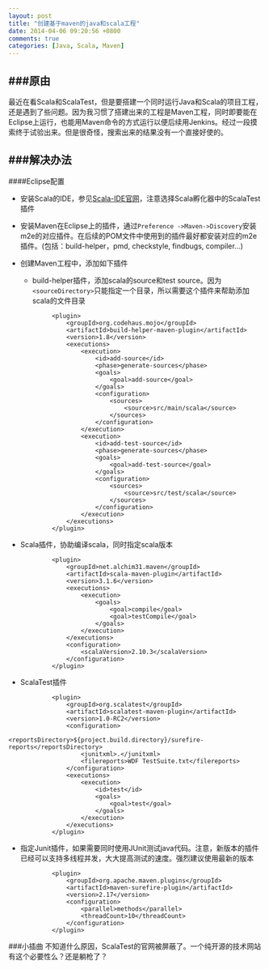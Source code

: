 ```yaml
---
layout: post
title: "创建基于maven的java和scala工程"
date: 2014-04-06 09:20:56 +0800
comments: true
categories: [Java, Scala, Maven]
---
```


###原由
---
最近在看Scala和ScalaTest，但是要搭建一个同时运行Java和Scala的项目工程，还是遇到了些问题。因为我习惯了搭建出来的工程是Maven工程，同时即要能在Eclipse上运行，也能用Maven命令的方式运行以便后续用Jenkins。经过一段摸索终于试验出来。但是很奇怪，搜索出来的结果没有一个直接好使的。


###解决办法
---

####Eclipse配置

- 安装Scala的IDE，参见[Scala-IDE官网](http://scala-ide.org)，注意选择Scala孵化器中的ScalaTest插件
- 安装Maven在Eclipse上的插件，通过`Preference ->Maven->Discovery`安装m2e的对应插件。在后续的POM文件中使用到的插件最好都安装对应的m2e插件。(包括：build-helper，pmd, checkstyle, findbugs, compiler...)
- 创建Maven工程中，添加如下插件


    - build-helper插件，添加scala的source和test source。因为`<sourceDirectory>`只能指定一个目录，所以需要这个插件来帮助添加scala的文件目录

```
			<plugin>
				<groupId>org.codehaus.mojo</groupId>
				<artifactId>build-helper-maven-plugin</artifactId>
				<version>1.8</version>
				<executions>
					<execution>
						<id>add-source</id>
						<phase>generate-sources</phase>
						<goals>
							<goal>add-source</goal>
						</goals>
						<configuration>
							<sources>
								<source>src/main/scala</source>
							</sources>
						</configuration>
					</execution>
					<execution>
						<id>add-test-source</id>
						<phase>generate-sources</phase>
						<goals>
							<goal>add-test-source</goal>
						</goals>
						<configuration>
							<sources>
								<source>src/test/scala</source>
							</sources>
						</configuration>
					</execution>
				</executions>
			</plugin>

```
    
   - Scala插件，协助编译scala，同时指定scala版本
   
```
			<plugin>
				<groupId>net.alchim31.maven</groupId>
				<artifactId>scala-maven-plugin</artifactId>
				<version>3.1.6</version>
				<executions>
					<execution>
						<goals>
							<goal>compile</goal>
							<goal>testCompile</goal>
						</goals>
					</execution>
				</executions>
				<configuration>
					<scalaVersion>2.10.3</scalaVersion>
				</configuration>
			</plugin>
```   

   - ScalaTest插件
   
```
			<plugin>
				<groupId>org.scalatest</groupId>
				<artifactId>scalatest-maven-plugin</artifactId>
				<version>1.0-RC2</version>
				<configuration>
					<reportsDirectory>${project.build.directory}/surefire-reports</reportsDirectory>
					<junitxml>.</junitxml>
					<filereports>WDF TestSuite.txt</filereports>
				</configuration>
				<executions>
					<execution>
						<id>test</id>
						<goals>
							<goal>test</goal>
						</goals>
					</execution>
				</executions>
			</plugin>
```   

   - 指定Junit插件，如果需要同时使用JUnit测试java代码。注意，新版本的插件已经可以支持多线程并发，大大提高测试的速度。强烈建议使用最新的版本

```
			<plugin>
				<groupId>org.apache.maven.plugins</groupId>
				<artifactId>maven-surefire-plugin</artifactId>
				<version>2.17</version>
				<configuration>
					<parallel>methods</parallel>
					<threadCount>10</threadCount>
				</configuration>
			</plugin>
```

###小插曲
不知道什么原因，ScalaTest的官网被屏蔽了。一个纯开源的技术网站有这个必要性么？还是躺枪了？




